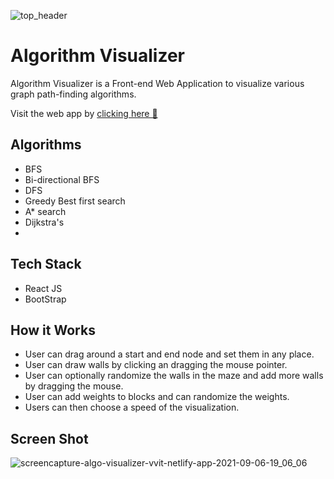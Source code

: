 ![top_header](https://user-images.githubusercontent.com/54474853/132137700-29d70274-f36f-495b-8335-1f1f55a3f7c8.PNG)

# Algorithm Visualizer

Algorithm Visualizer is a Front-end Web Application to visualize various graph path-finding algorithms.

Visit the web app by [clicking here 🚀](https://algo-visualizer-vvit.netlify.app/)

## Algorithms 
* BFS
* Bi-directional BFS
* DFS
* Greedy Best first search
* A* search
* Dijkstra's
* 
## Tech Stack
* React JS
* BootStrap

## How it Works
* User can drag around a start and end node and set them in any place.
* User can draw walls by clicking an dragging the mouse pointer.
* User can optionally randomize the walls in the maze and add more walls by dragging the mouse.
* User can add weights to blocks and can randomize the weights.
* Users can then choose a speed of the visualization.

## Screen Shot

![screencapture-algo-visualizer-vvit-netlify-app-2021-09-06-19_06_06](https://user-images.githubusercontent.com/54474853/132225613-9ecf49b8-49f8-4d22-8c80-5476cab07281.png)


